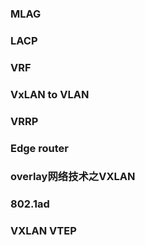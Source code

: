 ### MLAG 

### LACP

### VRF 

### VxLAN to VLAN

### VRRP 

### Edge router 

### overlay网络技术之VXLAN  

### 802.1ad

### VXLAN VTEP

